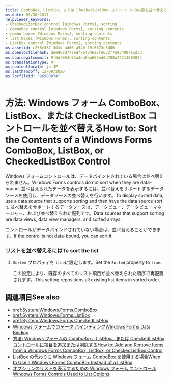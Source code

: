 ```yaml
---
title: ComboBox、ListBox、または CheckedListBox コントロールの内容を並べ替える
ms.date: 03/30/2017
helpviewer_keywords:
- CheckedListBox control [Windows Forms], sorting
- ComboBox control [Windows Forms], sorting contents
- combo boxes [Windows Forms], sorting contents
- list boxes [Windows Forms], sorting contents
- ListBox control [Windows Forms], sorting contents
ms.assetid: c268e387-3d1d-4d86-a940-19f6673c8d06
ms.openlocfilehash: dee969d777edf76434622fe632f7e934987a1dc3
ms.sourcegitcommit: 9f6df084c53a3da0ea657ed0d708a72213683084
ms.translationtype: MT
ms.contentlocale: ja-JP
ms.lasthandoff: 12/09/2020
ms.locfileid: "96980074"
---
```

# <a name="how-to-sort-the-contents-of-a-windows-forms-combobox-listbox-or-checkedlistbox-control"></a><span data-ttu-id="33783-102">方法: Windows フォーム ComboBox、ListBox、または CheckedListBox コントロールを並べ替える</span><span class="sxs-lookup"><span data-stu-id="33783-102">How to: Sort the Contents of a Windows Forms ComboBox, ListBox, or CheckedListBox Control</span></span>
<span data-ttu-id="33783-103">Windows フォームコントロールは、データバインドされている場合は並べ替えられません。</span><span class="sxs-lookup"><span data-stu-id="33783-103">Windows Forms controls do not sort when they are data-bound.</span></span> <span data-ttu-id="33783-104">並べ替えられたデータを表示するには、並べ替えをサポートするデータソースを使用し、データソースの並べ替えを行います。</span><span class="sxs-lookup"><span data-stu-id="33783-104">To display sorted data, use a data source that supports sorting and then have the data source sort it.</span></span> <span data-ttu-id="33783-105">並べ替えをサポートするデータソースは、データビュー、データビューマネージャー、および並べ替えられた配列です。</span><span class="sxs-lookup"><span data-stu-id="33783-105">Data sources that support sorting are data views, data view managers, and sorted arrays.</span></span>  
  
 <span data-ttu-id="33783-106">コントロールがデータバインドされていない場合は、並べ替えることができます。</span><span class="sxs-lookup"><span data-stu-id="33783-106">If the control is not data-bound, you can sort it.</span></span>  
  
### <a name="to-sort-the-list"></a><span data-ttu-id="33783-107">リストを並べ替えるには</span><span class="sxs-lookup"><span data-stu-id="33783-107">To sort the list</span></span>  
  
1. <span data-ttu-id="33783-108">`Sorted` プロパティを `true`に設定します。</span><span class="sxs-lookup"><span data-stu-id="33783-108">Set the `Sorted` property to `true`.</span></span>  
  
     <span data-ttu-id="33783-109">この設定により、既存のすべてのリスト項目が並べ替えられた順序で再配置されます。</span><span class="sxs-lookup"><span data-stu-id="33783-109">This setting repositions all existing list items in sorted order.</span></span>  
  
## <a name="see-also"></a><span data-ttu-id="33783-110">関連項目</span><span class="sxs-lookup"><span data-stu-id="33783-110">See also</span></span>

- <xref:System.Windows.Forms.ComboBox>
- <xref:System.Windows.Forms.ListBox>
- <xref:System.Windows.Forms.CheckedListBox>
- [<span data-ttu-id="33783-111">Windows フォームでのデータ バインディング</span><span class="sxs-lookup"><span data-stu-id="33783-111">Windows Forms Data Binding</span></span>](../windows-forms-data-binding.md)
- [<span data-ttu-id="33783-112">方法: Windows フォームの ComboBox、ListBox、または CheckedListBox コントロールに項目を追加または削除する</span><span class="sxs-lookup"><span data-stu-id="33783-112">How to: Add and Remove Items from a Windows Forms ComboBox, ListBox, or CheckedListBox Control</span></span>](add-and-remove-items-from-a-wf-combobox.md)
- [<span data-ttu-id="33783-113">ListBox の代わりに Windows フォーム ComboBox を使用する場合</span><span class="sxs-lookup"><span data-stu-id="33783-113">When to Use a Windows Forms ComboBox Instead of a ListBox</span></span>](when-to-use-a-windows-forms-combobox-instead-of-a-listbox.md)
- [<span data-ttu-id="33783-114">オプションのリストを表示するための Windows フォーム コントロール</span><span class="sxs-lookup"><span data-stu-id="33783-114">Windows Forms Controls Used to List Options</span></span>](windows-forms-controls-used-to-list-options.md)
